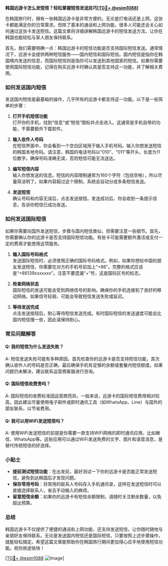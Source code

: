 **韩国远游卡怎么发短信？轻松掌握短信发送技巧[[TG💪+ @esim1088](https://t.me/s/esim1088)]**

在韩国旅行时，拥有一张韩国远游卡是非常方便的。无论是打电话还是上网，这张卡都能满足你的日常需求。但除了基本的通话和上网功能，很多人可能还会关心如何通过这张卡发送短信。这篇文章将详细讲解韩国远游卡的短信发送方法，让你在韩国也能轻松与家人朋友保持联系。

首先，我们需要明确一点：韩国远游卡的短信功能是否支持国际短信发送。通常情况下，远游卡会提供两种短信服务——国内短信和国际短信。国内短信是指你在韩国境内发送的信息，而国际短信则是指你可以发送到其他国家的短信。如果你需要使用国际短信功能，记得在购买远游卡时确认其是否支持这一功能，并了解相关费用。

### 如何发送国内短信

发送国内短信是最基础的操作，几乎所有的远游卡都支持这一功能。以下是一些简单的步骤：

1. **打开手机短信功能**  
   打开你的手机，找到“信息”或“短信”图标并点击进入。这通常是手机自带的功能，不需要额外下载软件。

2. **输入收件人号码**  
   在短信界面中，你会看到一个空白区域用于输入手机号码。输入你想发送短信的韩国本地号码。请注意，韩国的电话号码以“010”、“011”等开头，长度为11位数字。确保号码准确无误，否则短信可能无法送达。

3. **编写短信内容**  
   输入你想发送的信息。短信的内容限制通常为160个字符（包括空格），所以尽量简洁明了。如果内容超过这个限制，系统会自动分成多条短信发送。

4. **发送短信**  
   确认号码和内容无误后，点击发送按钮。发送成功后，你会收到一条提示信息，告诉你短信已成功发送。

### 如何发送国际短信

如果你需要向国外发送短信，步骤与国内短信类似，但需要注意一些细节。首先，你需要确认你的远游卡是否支持国际短信功能。有些卡可能需要额外激活或支付一定的费用才能使用这项服务。

1. **输入国际号码格式**  
   发送国际短信时，必须使用正确的国际号码格式。例如，如果你想给中国的朋友发送短信，你需要在对方的手机号前加上“+86”。完整的格式应该是“+86139xxxxxxx”。注意不要遗漏“+”号，这是国际区号的标志。

2. **检查网络状态**  
   国际短信的发送可能会受到网络信号的影响。确保你的手机连接到了良好的移动网络。如果信号较弱，可能会导致短信发送失败或延迟。

3. **等待发送完成**  
   点击发送按钮后，耐心等待短信发送完成。有时国际短信的发送速度可能会比国内短信慢一些，因此请保持耐心。

### 常见问题解答

#### Q: 我的短信为什么发送失败？
A: 短信发送失败可能有多种原因。首先检查你的远游卡是否支持短信功能，其次确认收件人的号码是否正确，最后确保手机有足够的余额或套餐内短信额度。如果问题仍未解决，建议联系运营商客服进行咨询。

#### Q: 国际短信收费贵吗？
A: 国际短信的收费标准因运营商而异。一般来说，远游卡的国际短信费用相对较高，因此建议尽量使用电子邮件或即时通讯工具（如WhatsApp、Line）与国外的朋友联系，以节省费用。

#### Q: 我可以用WiFi发送短信吗？
A: 使用WiFi发送短信的前提是你需要一款支持WiFi网络的即时通讯应用，比如微信、WhatsApp等。这些应用可以通过WiFi发送免费的文字、图片和语音消息，是替代传统短信的好选择。

### 小贴士

- **提前测试短信功能**：在出发前，最好测试一下你的远游卡是否能正常发送短信，避免到达韩国后才发现问题。
- **保存常用号码**：将常用的联系人号码存入手机通讯录，这样在发送短信时可以直接选择联系人，省去手动输入的麻烦。
- **留意短信余额**：如果你的远游卡有短信余额限制，请随时关注剩余数量，以免超出预算。

### 总结

韩国远游卡不仅提供了便捷的通话和上网功能，还支持发送短信，让你随时随地与亲朋好友保持联系。无论是发送国内短信还是国际短信，只要按照上述步骤操作，就能轻松搞定。希望这篇文章能帮助你在韩国旅行期间更加得心应手地使用短信功能。祝你旅途愉快！

[[TG💪+ @esim1088](https://t.me/s/esim1088) ![Image](https://i.postimg.cc/4NQfJmqS/Snipaste-2025-05-13-00-14-12.png)]
